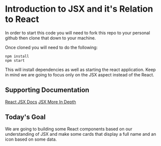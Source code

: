 # Introduction to JSX and it's Relation to React

In order to start this code you will need to fork this repo to your personal github then clone that down to your machine.

Once cloned you will need to do the following:
```
npm install
npm start
```

This will install dependencies as well as starting the react application. Keep in mind we are going to focus only on the JSX aspect instead of the React.

## Supporting Documentation
[React JSX Docs](https://reactjs.org/docs/introducing-jsx.html)
[JSX More In Depth](https://www.reactenlightenment.com/react-jsx/5.1.html)

## Today's Goal
We are going to building some React components based on our understanding of JSX and make some cards that display a full name and an icon based on some data.